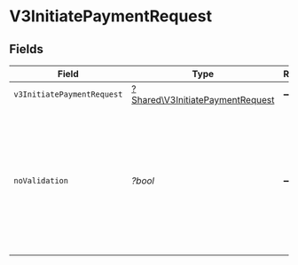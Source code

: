 # V3InitiatePaymentRequest


## Fields

| Field                                                                                                                             | Type                                                                                                                              | Required                                                                                                                          | Description                                                                                                                       |
| --------------------------------------------------------------------------------------------------------------------------------- | --------------------------------------------------------------------------------------------------------------------------------- | --------------------------------------------------------------------------------------------------------------------------------- | --------------------------------------------------------------------------------------------------------------------------------- |
| `v3InitiatePaymentRequest`                                                                                                        | [?Shared\V3InitiatePaymentRequest](../../Models/Shared/V3InitiatePaymentRequest.md)                                               | :heavy_minus_sign:                                                                                                                | N/A                                                                                                                               |
| `noValidation`                                                                                                                    | *?bool*                                                                                                                           | :heavy_minus_sign:                                                                                                                | If set to true, the request will not have to be validated. This is useful if we want to directly forward the request to the PSP.<br/> |
